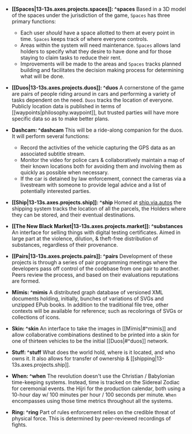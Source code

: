 * **[[Spaces|13-13s.axes.projects.spaces]]: ^spaces** Based in a 3D model of the spaces under the jurisdiction of the game, `Spaces` has three primary functions:
  * Each user *should* have a space allotted to them at every point in time. `Spaces` keeps track of where everyone controls.
  * Areas within the system will need maintenance. `Spaces` allows land holders to specify what they desire to have done and for those staying to claim tasks to reduce their rent.
  * Improvements will be made to the areas and `Spaces` tracks planned building and facilitates the decision making process for determining what will be done.

* **[[Duos|13-13s.axes.projects.duos]]: ^duos** A cornerstone of the game are pairs of people riding around in cars and performing a variety of tasks dependent on the need. `Duos` tracks the location of everyone. Publicly location data is published in terms of [[waypoints|philosophy.waypoint]], but trusted parties will have more specific data so as to make better plans.

* **Dashcam: ^dashcam** This will be a ride-along companion for the duos. It will perform several functions:
  * Record the activities of the vehicle capturing the GPS data as an associated subtitle stream.
  * Monitor the video for police cars & collaboratively maintain a map of their known locations both for avoiding them and involving them as quickly as possible when necessary.
  * If the car is detained by law enforcement, connect the cameras via a livestream with someone to provide legal advice and a list of potentially interested parties.

* **[[Ship|13-13s.axes.projects.ship]]: ^ship** Homed at [ship.via.autos](https://ship.via.autos) the shipping system tracks the location of all the parcels, the Holders where they can be stored, and their eventual destinations.

* **[[The New Black Market|13-13s.axes.projects.market]]: ^substances** An interface for selling things with digital testing certificates. Aimed in large part at the violence, dilution, & theft-free distribution of substances, regardless of their provenance.

* **[[Pairs|13-13s.axes.projects.pairs]]: ^pairs** Development of these projects is through a series of pair programming meetings where the developers pass off control of the codebase from one pair to another. Peers review the process, and based on their evaluations reputations are formed.

* **Mïmis: ^mimis** A distributed graph database of versioned XML documents holding, initially, bunches of variations of SVGs and unzipped EPub books. In addition to the traditional file tree, other contexts will be available for reference; such as recolorings of SVGs or collections of icons.

* **Skin: ^skin** An interface to take the images in [[Mïmis|#^mimis]] and allow collaborative combinations destined to be printed into a skin for one of thirteen vehicles to be the initial [[Duos|#^duos]] network.

* **Stuff: ^stuff** What does the world hold, where is it located, and who owns it. It also allows for transfer of ownership & [[shipping|13-13s.axes.projects.ship]].

* **When: ^when** The revolution doesn't use the Christian / Babylonian time-keeping systems. Instead, time is tracked on the Sidereal Zodiac for ceremonial events. the Hijri for the production calendar, both using a 10-hour day w/ 100 minutes per hour / 100 seconds per minute. `When` encompasses using those time metrics throughout all the systems.

* **Ring: ^ring** Part of rules enforcement relies on the credible threat of physical force. This is determined by peer-reviewed recordings of fights.
